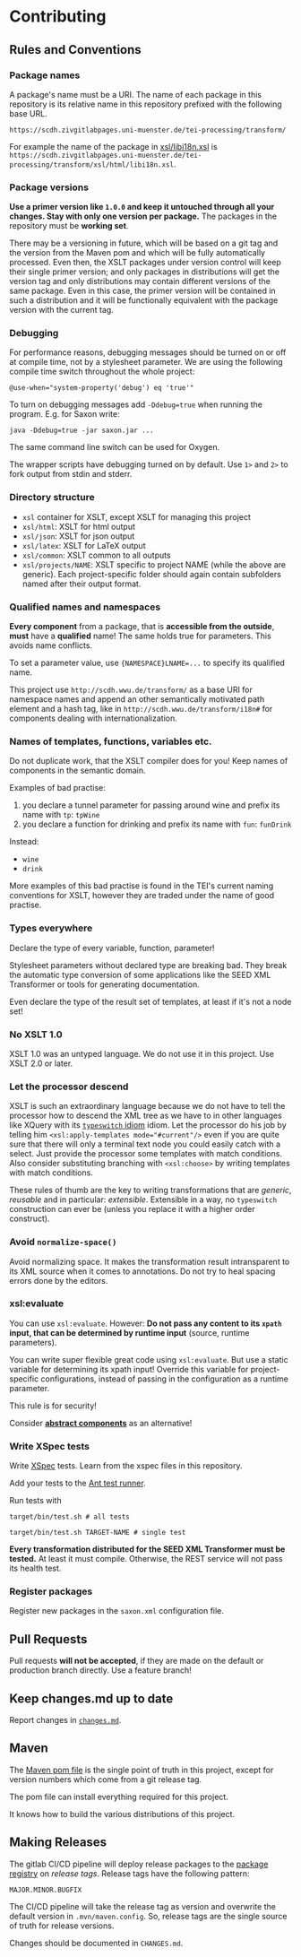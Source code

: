 # Contributing

## Rules and Conventions

### Package names

A package's name must be a URI. The name of each package in this
repository is its relative name in this repository prefixed with the
following base URL.

```
https://scdh.zivgitlabpages.uni-muenster.de/tei-processing/transform/
```

For example the name of the package in
[xsl/libi18n.xsl](xsl/html/libi18n.xsl) is
`https://scdh.zivgitlabpages.uni-muenster.de/tei-processing/transform/xsl/html/libi18n.xsl`.

### Package versions

**Use a primer version like `1.0.0` and keep it untouched through all
your changes. Stay with only one version per package.** The packages
in the repository must be **working set**.

There may be a versioning in future, which will be based on a git tag
and the version from the Maven pom and which will be fully
automatically processed. Even then, the XSLT packages under version
control will keep their single primer version; and only packages in
distributions will get the version tag and only distributions may
contain different versions of the same package. Even in this case, the
primer version will be contained in such a distribution and it will be
functionally equivalent with the package version with the current tag.


### Debugging

For performance reasons, debugging messages should be turned on or off
at compile time, not by a stylesheet parameter. We are using the
following compile time switch throughout the whole project:

```
@use-when="system-property('debug') eq 'true'"
```

To turn on debugging messages add `-Ddebug=true` when running the
program. E.g. for Saxon write:

```{shell}
java -Ddebug=true -jar saxon.jar ...
```
The same command line switch can be used for Oxygen.

The wrapper scripts have debugging turned on by default. Use `1>` and
`2>` to fork output from stdin and stderr.

### Directory structure

- `xsl` container for XSLT, except XSLT for managing this project
- `xsl/html`: XSLT for html output
- `xsl/json`: XSLT for json output
- `xsl/latex`: XSLT for LaTeX output
- `xsl/common`: XSLT common to all outputs
- `xsl/projects/NAME`: XSLT specific to project NAME (while the above
  are generic). Each project-specific folder should again contain
  subfolders named after their output format.

### Qualified names and namespaces

**Every component** from a package, that is **accessible from the outside**,
**must** have a **qualified** name! The same holds true for
parameters. This avoids name conflicts.

To set a parameter value, use `{NAMESPACE}LNAME=...` to specify its
qualified name.

This project use `http://scdh.wwu.de/transform/` as a base URI for
namespace names and append an other semantically motivated path
element and a hash tag, like in `http://scdh.wwu.de/transform/i18n#`
for components dealing with internationalization.

### Names of templates, functions, variables etc.

Do not duplicate work, that the XSLT compiler does for you! Keep names
of components in the semantic domain.

Examples of bad practise:

1. you declare a tunnel parameter for passing around wine and prefix its name with `tp`: `tpWine`
2. you declare a function for drinking and prefix its name with `fun`: `funDrink`


Instead:

- `wine`
- `drink`

More examples of this bad practise is found in the TEI's current
naming conventions for XSLT, however they are traded under the name of
good practise.

### Types everywhere

Declare the type of every variable, function, parameter!

Stylesheet parameters without declared type are breaking bad. They
break the automatic type conversion of some applications like the SEED
XML Transformer or tools for generating documentation.

Even declare the type of the result set of templates, at least if it's
not a node set!

### No XSLT 1.0

XSLT 1.0 was an untyped language. We do not use it in this
project. Use XSLT 2.0 or later.

### Let the processor descend

XSLT is such an extraordinary language because we do not have to tell
the processor how to descend the XML tree as we have to in other
languages like XQuery with its [`typeswitch`
idiom](https://en.wikibooks.org/wiki/XQuery/Typeswitch_Transformations)
idiom. Let the processor do his job by telling him
`<xsl:apply-templates mode="#current"/>` even if you are quite sure
that there will only a terminal text node you could easily catch with
a select. Just provide the processor some templates with match
conditions.  Also consider substituting branching with `<xsl:choose>`
by writing templates with match conditions.

These rules of thumb are the key to writing transformations that are
*generic*, *reusable* and in particular: *extensible*. Extensible in a
way, no `typeswitch` construction can ever be (unless you replace it
with a higher order construct).

### Avoid `normalize-space()`

Avoid normalizing space. It makes the transformation result
intransparent to its XML source when it comes to annotations. Do not
try to heal spacing errors done by the editors.

### xsl:evaluate

You can use `xsl:evaluate`. However: **Do not pass any content to its
`xpath` input, that can be determined by runtime input** (source,
runtime parameters).

You can write super flexible great code using `xsl:evaluate`. But use
a static variable for determining its xpath input! Override this
variable for project-specific configurations, instead of passing in the
configuration as a runtime parameter.

This rule is for security!

Consider [**abstract
components**](https://www.w3.org/TR/xslt-30/#dt-visibility) as an
alternative!

### Write XSpec tests

Write [XSpec](https://github.com/xspec/xspec/wiki) tests. Learn from
the xspec files in this repository.

Add your tests to the [Ant test runner](build.xml).

Run tests with

```
target/bin/test.sh # all tests
```

```
target/bin/test.sh TARGET-NAME # single test
```

**Every transformation distributed for the SEED XML Transformer must
be tested.** At least it must compile. Otherwise, the REST service
will not pass its health test.


### Register packages

Register new packages in the `saxon.xml` configuration file.



## Pull Requests

Pull requests **will not be accepted**, if they are made on the
default or production branch directly. Use a feature branch!

## Keep changes.md up to date

Report changes in [`changes.md`](changes.md).

## Maven

The [Maven pom file](pom.xml) is the single point of truth in this
project, except for version numbers which come from a git release tag.

The pom file can install everything required for this project.

It knows how to build the various distributions of this project.

## Making Releases

The gitlab CI/CD pipeline will deploy release packages to the [package
registry](/SCDH/tei-processing/seed-tei-transformations/-/packages) on
*release tags*. Release tags have the following pattern:

`MAJOR.MINOR.BUGFIX`

The CI/CD pipeline will take the release tag as version and overwrite
the default version in `.mvn/maven.config`. So, release tags are the
single source of truth for release versions.

Changes should be documented in `CHANGES.md`.
